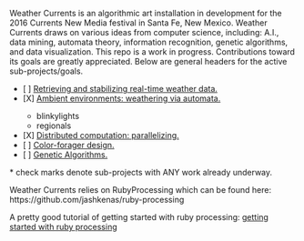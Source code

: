 Weather Currents is an algorithmic art installation in development
for the 2016 Currents New Media festival in Santa Fe, New Mexico.
Weather Currents draws on various ideas from computer science,
including: A.I., data mining, automata theory, information recognition,
genetic algorithms, and data visualization. This repo is a work
in progress. Contributions toward its goals are greatly appreciated.
Below are general headers for the active sub-projects/goals.

<ul>
<li> [ ] <a href="/weather">Retrieving and stabilizing real-time weather data.</a></li>

<li> [X] <a href="/ambient_environment">Ambient environments: weathering via automata.</a></li>
<ul>
<li>blinkylights</li>
<li>regionals</li>
</ul>

<li> [X] <a href="/distributed_processes">Distributed computation: parallelizing.</a></li>

<li> [ ] <a href="/color_foragers">Color-forager design.</a></li>

<li> [ ] <a href="/genetic_algorithms">Genetic Algorithms.</a></li>
</ul>

<p>* check marks denote sub-projects with ANY work already underway.</p>

<p>
Weather Currents relies on RubyProcessing which can be found here:
https://github.com/jashkenas/ruby-processing
</p>
<p>
A pretty good tutorial of getting started with ruby processing:
<a href="https://blog.engineyard.com/2015/getting-started-with-ruby-processing"> getting started with ruby processing</a>
</p>
